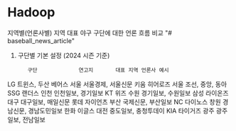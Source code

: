 # Hadoop
지역별(언론사별) 지역 대표 야구 구단에 대한 언론 흐름 비교
"# baseball_news_article" 

1. 구단별 기본 설정 (2024 시즌 기준)

          구단	         연고지	   대표 지역 언론사 예시
LG 트윈스, 두산 베어스	  서울	    서울경제, 서울신문
키움 히어로즈	            서울	    조선, 중앙, 동아
SSG 랜더스	              인천	    인천일보, 경기일보
KT 위즈	                  수원	    경기일보, 수원일보
삼성 라이온즈	            대구	    대구일보, 매일신문
롯데 자이언츠	            부산	    국제신문, 부산일보
NC 다이노스	              창원	    경남신문, 경남도민일보
한화 이글스	              대전	    중도일보, 충청투데이
KIA 타이거즈	            광주	    광주일보, 전남일보  
